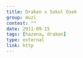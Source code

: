 ```yaml
---
title: Draken x Sokol Osek
group: muzi
contest: ""
date: 2011-09-15
tags: [hazena, draken]
type: external
link: http
---
```

